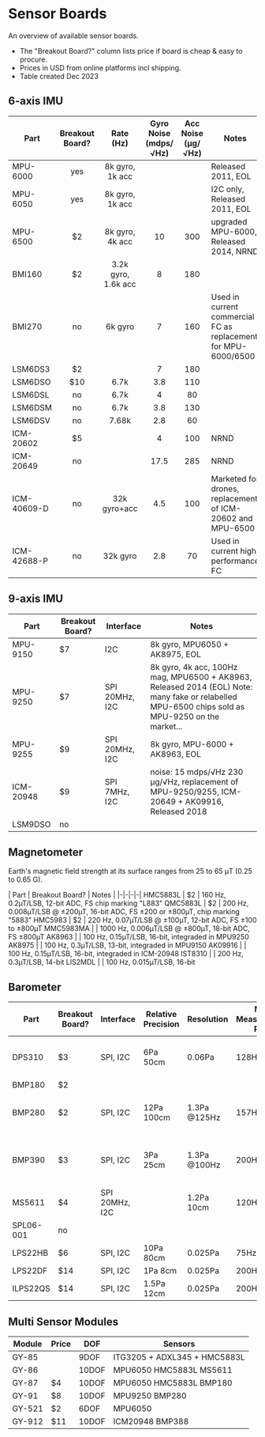 # Sensor Boards

An overview of available sensor boards.

* The "Breakout Board?" column lists price if board is cheap & easy to procure.
* Prices in USD from online platforms incl shipping.
* Table created Dec 2023

## 6-axis IMU

| Part    | Breakout Board? | Rate (Hz) | Gyro Noise (mdps/&radic;Hz) | Acc Noise (µg/&radic;Hz) | Notes |
|-|:-:|:-:|:-:|:-:|-|
MPU-6000   | yes | 8k gyro, 1k acc ||| Released 2011, EOL
MPU-6050   | yes | 8k gyro, 1k acc ||| I2C only, Released 2011, EOL
MPU-6500   | $2 | 8k gyro, 4k acc | 10 | 300 | upgraded MPU-6000, Released 2014, NRND
BMI160     | $2 | 3.2k gyro, 1.6k acc | 8 | 180 |
BMI270     | no | 6k gyro | 7 | 160 | Used in current commercial FC as replacement for MPU-6000/6500
LSM6DS3    | $2 | | 7 | 180 |
LSM6DSO    | $10 | 6.7k | 3.8 | 110 |
LSM6DSL    | no | 6.7k | 4 | 80 |
LSM6DSM    | no | 6.7k | 3.8 | 130 |
LSM6DSV    | no | 7.68k | 2.8 | 60 |
ICM-20602  | $5 | | 4 | 100 | NRND
ICM-20649  | no |  | 17.5 | 285 | NRND
ICM-40609-D| no | 32k gyro+acc | 4.5 | 100 | Marketed for drones, replacement of ICM-20602 and MPU-6500
ICM-42688-P| no | 32k gyro | 2.8 | 70 | Used in current high performance FC

## 9-axis IMU

| Part    | Breakout Board? | Interface | Notes |
|-|-|-|-|
MPU-9150  | $7 | I2C | 8k gyro, MPU6050 + AK8975, EOL
MPU-9250  | $7 | SPI 20MHz, I2C | 8k gyro, 4k acc, 100Hz mag, MPU6500 + AK8963, Released 2014 (EOL) Note: many fake or relabelled MPU-6500 chips sold as MPU-9250 on the market...
MPU-9255  | $9 | SPI 20MHz, I2C | 8k gyro, MPU-6000 + AK8963, EOL
ICM-20948 | $9 | SPI 7MHz, I2C | noise: 15 mdps/&radic;Hz 230 µg/&radic;Hz, replacement of MPU-9250/9255, ICM-20649 + AK09916, Released 2018
LSM9DSO  | no

## Magnetometer

Earth's magnetic field strength at its surface ranges from 25 to 65 μT (0.25 to 0.65 G).

| Part    | Breakout Board? | Notes |
|-|-|-|-|
HMC5883L | $2 | 160 Hz, 0.2µT/LSB, 12-bit ADC, FS chip marking "L883"
QMC5883L | $2 | 200 Hz, 0.008µT/LSB @ ±200µT, 16-bit ADC, FS ±200 or ±800µT, chip marking "5883"
HMC5983 | $2 | 220 Hz, 0.07µT/LSB @ ±100µT, 12-bit ADC, FS ±100 to ±800µT
MMC5983MA | | 1000 Hz, 0.006µT/LSB @ ±800µT, 18-bit ADC, FS ±800µT
AK8963 | | 100 Hz, 0.15µT/LSB, 16-bit, integraded in MPU9250
AK8975 | | 100 Hz, 0.3µT/LSB, 13-bit, integraded in MPU9150
AK09916 | | 100 Hz, 0.15µT/LSB, 16-bit, integraded in ICM-20948
IST8310 | | 200 Hz, 0.3µT/LSB, 14-bit
LIS2MDL | | 100 Hz, 0.015µT/LSB, 16-bit

## Barometer

| Part    | Breakout Board? | Interface | Relative Precision | Resolution | Max Measurement Rate | RMS Noise | Notes |
|-|-|-|-|-|-|-|-|
DPS310    | $3 | SPI, I2C | 6Pa 50cm| 0.06Pa | 128Hz | 0.5Pa @128Hz | Used in current commercial FC
BMP180    | $2
BMP280    | $2 | SPI, I2C | 12Pa 100cm | 1.3Pa @125Hz | 157Hz | 2.5Pa 20cm @125Hz | Used in current commercial FC
BMP390    | $3 | SPI, I2C | 3Pa 25cm | 1.3Pa @100Hz | 200Hz | 0.9Pa @25Hz, 5Pa 36cm @100Hz
MS5611    | $4 | SPI 20MHz, I2C ||1.2Pa 10cm|120Hz
SPL06-001 | no
LPS22HB   | $6 | SPI, I2C |10Pa 80cm|0.025Pa|75Hz|0.75Pa
LPS22DF   | $14 | SPI, I2C |1Pa 8cm|0.025Pa|200Hz|0.34Pa
ILPS22QS  | $14 | SPI, I2C |1.5Pa 12cm|0.025Pa|200Hz|0.34Pa

## Multi Sensor Modules

| Module | Price | DOF | Sensors |
|-|-|-|-|
GY-85 | | 9DOF | ITG3205 + ADXL345 + HMC5883L
GY-86 | | 10DOF | MPU6050 HMC5883L MS5611
GY-87 | $4 | 10DOF | MPU6050 HMC5883L BMP180
GY-91 | $8 | 10DOF | MPU9250 BMP280
GY-521 | $2 | 6DOF | MPU6050
GY-912 | $11 | 10DOF | ICM20948 BMP388
